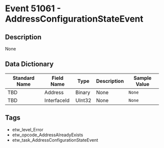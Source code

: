 # Event 51061 - AddressConfigurationStateEvent

## Description
None

## Data Dictionary
|Standard Name|Field Name|Type|Description|Sample Value|
|---|---|---|---|---|
|TBD|Address|Binary|None|`None`|
|TBD|InterfaceId|UInt32|None|`None`|

## Tags
* etw_level_Error
* etw_opcode_AddressAlreadyExists
* etw_task_AddressConfigurationStateEvent